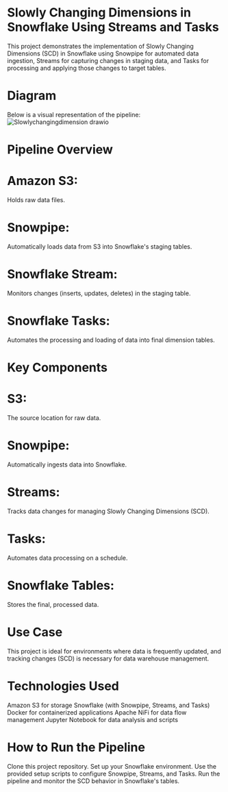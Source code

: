 # Slowly Changing Dimensions in Snowflake Using Streams and Tasks
This project demonstrates the implementation of Slowly Changing Dimensions (SCD) in Snowflake using Snowpipe for automated data ingestion, Streams for capturing changes in staging data, and Tasks for processing and applying those changes to target tables.
# Diagram
Below is a visual representation of the pipeline:
![Slowlychangingdimension drawio](https://github.com/user-attachments/assets/04ae6b4e-e351-433b-8da7-d6c27d539ab6)

# Pipeline Overview
# Amazon S3:
Holds raw data files.
# Snowpipe:
Automatically loads data from S3 into Snowflake's staging tables.

# Snowflake Stream:
Monitors changes (inserts, updates, deletes) in the staging table.

# Snowflake Tasks:
Automates the processing and loading of data into final dimension tables.
# Key Components
# S3:
The source location for raw data.

# Snowpipe:
Automatically ingests data into Snowflake.

# Streams:
Tracks data changes for managing Slowly Changing Dimensions (SCD).

# Tasks:
Automates data processing on a schedule.

# Snowflake Tables:
Stores the final, processed data.

# Use Case
This project is ideal for environments where data is frequently updated, and tracking changes (SCD) is necessary for data warehouse management.

# Technologies Used
Amazon S3 for storage Snowflake (with Snowpipe, Streams, and Tasks) Docker for containerized applications Apache NiFi for data flow management Jupyter Notebook for data analysis and scripts

# How to Run the Pipeline
Clone this project repository. Set up your Snowflake environment. Use the provided setup scripts to configure Snowpipe, Streams, and Tasks. Run the pipeline and monitor the SCD behavior in Snowflake's tables.
